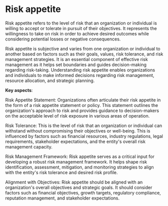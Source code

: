 # Risk appetite

Risk appetite refers to the level of risk that an organization or individual is willing to accept or tolerate in pursuit of their objectives. It represents the willingness to take on risk in order to achieve desired outcomes while considering potential losses or negative consequences.

Risk appetite is subjective and varies from one organization or individual to another based on factors such as their goals, values, risk tolerance, and risk management strategies. It is an essential component of effective risk management as it helps set boundaries and guides decision-making regarding risk-taking. Understanding risk appetite enables organizations and individuals to make informed decisions regarding risk management, resource allocation, and strategic planning.

**Key aspects**:

Risk Appetite Statement: Organizations often articulate their risk appetite in the form of a risk appetite statement or policy. This statement outlines the organization's approach to risk and provides guidance to decision-makers on the acceptable level of risk exposure in various areas of operation.

Risk Tolerance: This is the level of risk that an organization or individual can withstand without compromising their objectives or well-being. This is influenced by factors such as financial resources, industry regulations, legal requirements, stakeholder expectations, and the entity's overall risk management capacity.

Risk Management Framework: Risk appetite serves as a critical input for developing a robust risk management framework. It helps shape risk identification, assessment, mitigation, and monitoring strategies to align with the entity's risk tolerance and desired risk profile.

Alignment with Objectives: Risk appetite should be aligned with an organization's overall objectives and strategic goals. It should consider factors such as financial objectives, growth targets, regulatory compliance, reputation management, and stakeholder expectations.

